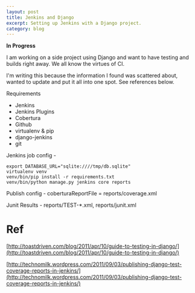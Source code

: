 ```yaml
---
layout: post
title: Jenkins and Django
excerpt: Setting up Jenkins with a Django project.
category: blog
---
```

<b>
In Progress
</b>

I am working on a side project using Django and want to have testing and builds right away. We all know the virtues of
CI.

I'm writing this because the information I found was scattered about, wanted to update and put it all into one spot.
See references below.

Requirements
<ul>
<li>Jenkins</li>
<li>Jenkins Plugins</li>
<li>Cobertura</li>
<li>Github</li>
<li>virtualenv & pip</li>
<li>django-jenkins</li>
<li>git</li>
</ul>

Jenkins job config -
<pre class="terminal"><code>export DATABASE_URL="sqlite:////tmp/db.sqlite"
virtualenv venv
venv/bin/pip install -r requirements.txt
venv/bin/python manage.py jenkins core reports
</code></pre>

Publish config -
coberturaReportFile = reports/coverage.xml

Junit Results - reports/TEST-*.xml, reports/junit.xml

Ref
===
[http://toastdriven.com/blog/2011/apr/10/guide-to-testing-in-django/](http://toastdriven.com/blog/2011/apr/10/guide-to-testing-in-django/)

[http://technomilk.wordpress.com/2011/09/03/publishing-django-test-coverage-reports-in-jenkins/](http://technomilk.wordpress.com/2011/09/03/publishing-django-test-coverage-reports-in-jenkins/)

